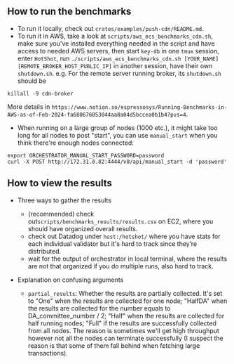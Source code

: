 ## How to run the benchmarks

- To run it locally, check out `crates/examples/push-cdn/README.md`.
- To run it in AWS, take a look at `scripts/aws_ecs_benchmarks_cdn.sh`, make sure you've installed everything needed in the script and have access to needed AWS servers, then start `key-db` in one `tmux` session, enter `HotShot`, run `./scripts/aws_ecs_benchmarks_cdn.sh [YOUR_NAME] [REMOTE_BROKER_HOST_PUBLIC_IP]` in another session, have their own `shutdown.sh`. e.g. For the remote server running broker, its `shutdown.sh` should be
```
killall -9 cdn-broker
```
More details in `https://www.notion.so/espressosys/Running-Benchmarks-in-AWS-as-of-Feb-2024-fa680676053044aa8a04d5bccea0b1b4?pvs=4`.
- When running on a large group of nodes (1000 etc.), it might take too long for all nodes to post "start", you can use `manual_start` when you think there're enough nodes connected:
```
export ORCHESTRATOR_MANUAL_START_PASSWORD=password
curl -X POST http://172.31.8.82:4444/v0/api/manual_start -d 'password'
```

## How to view the results

- Three ways to gather the results
    - (recommended) check out`scripts/benchmarks_results/results.csv` on EC2, where you should have organized overall results.
    - check out Datadog under `host:/hotshot/` where you have stats for each individual validator but it's hard to track since they’re distributed.
    - wait for the output of orchestrator in local terminal, where the results are not that organized if you do multiple runs, also hard to track.

- Explanation on confusing arguments
    - `partial_results`: Whether the results are partially collected. It's set to "One" when the results are collected for one node; "HalfDA" when the results are collected for the number equals to DA_committee_number / 2; "Half" when the results are collected for half running nodes; "Full" if the results are successfully collected from all nodes. The reason is sometimes we'll get high throughput however not all the nodes can terminate successfully (I suspect the reason is that some of them fall behind when fetching large transactions).